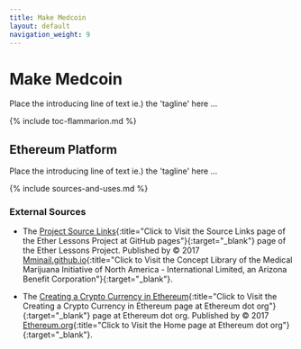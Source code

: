 ```yaml
---
title: Make Medcoin
layout: default
navigation_weight: 9
---
```

# Make Medcoin

Place the introducing line of text ie.) the 'tagline' here ...

{% include toc-flammarion.md %}

## Ethereum Platform

Place the introducing line of text ie.) the 'tagline' here ...

{% include sources-and-uses.md %}

### External Sources

- The [Project Source Links](https://mminail.github.io/Ether/Source-Ether-Links.htm){:title="Click to Visit the Source Links page of the Ether Lessons Project at GitHub pages"}{:target="_blank"} page of the Ether Lessons Project. Published by © 2017 [Mminail.github.io](https://mminail.github.io/){:title="Click to Visit the Concept Library of the Medical Marijuana Initiative of North America - International Limited, an Arizona Benefit Corporation"}{:target="_blank"}.

- The [Creating a Crypto Currency in Ethereum](https://www.ethereum.org/token){:title="Click to Visit the Creating a Crypto Currency in Ethereum page at Ethereum dot org"}{:target="_blank"} page at Ethereum dot org. Published by © 2017 [Ethereum.org](https://www.ethereum.org){:title="Click to Visit the Home page at Ethereum dot org"}{:target="_blank"}.